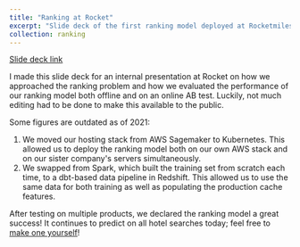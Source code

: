 ```yaml
---
title: "Ranking at Rocket"
excerpt: "Slide deck of the first ranking model deployed at Rocketmiles"
collection: ranking
---
```


[Slide deck link](../../files/rocket_ranking_slides.pdf)

I made this slide deck for an internal presentation at Rocket on how we approached the ranking problem and how we evaluated the performance of our ranking model both offline and on an online AB test. Luckily, not much editing had to be done to make this available to the public.

Some figures are outdated as of 2021:
1. We moved our hosting stack from AWS Sagemaker to Kubernetes. This allowed us to deploy the ranking model both on our own AWS stack and on our sister company's servers simultaneously. 
2. We swapped from Spark, which built the training set from scratch each time, to a dbt-based data pipeline in Redshift. This allowed us to use the same data for both training as well as populating the production cache features.

After testing on multiple products, we declared the ranking model a great success! It continues to predict on all hotel searches today; feel free to [make one yourself](https://www.rocketmiles.com)!